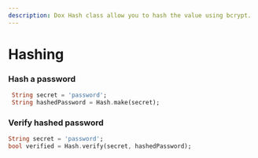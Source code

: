 ```yaml
---
description: Dox Hash class allow you to hash the value using bcrypt.
---
```


# Hashing

### Hash a password&#x20;

```dart
 String secret = 'password';
 String hashedPassword = Hash.make(secret);
```

### Verify hashed password

```dart
String secret = 'password';
bool verified = Hash.verify(secret, hashedPassword);
```
